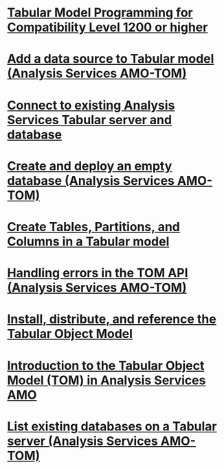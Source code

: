 # [Tabular Model Programming for Compatibility Level 1200 or higher](tabular-model-programming-for-compatibility-level-1200.md)

# [Add a data source to Tabular model (Analysis Services AMO-TOM)](add-a-data-source-to-tabular-model-analysis-services-amo-tom.md)
# [Connect to existing Analysis Services Tabular server and database](connect-to-existing-analysis-services-tabular-server-and-database.md)
# [Create and deploy an empty database (Analysis Services AMO-TOM)](create-and-deploy-an-empty-database-analysis-services-amo-tom.md)
# [Create Tables, Partitions, and Columns in a Tabular model](create-tables-partitions-and-columns-in-a-tabular-model.md)
# [Handling errors in the TOM API (Analysis Services AMO-TOM)](handling-errors-in-the-tom-api-analysis-services-amo-tom.md)
# [Install, distribute, and reference the Tabular Object Model](install-distribute-and-reference-the-tabular-object-model.md)
# [Introduction to the Tabular Object Model (TOM) in Analysis Services AMO](introduction-to-the-tabular-object-model-tom-in-analysis-services-amo.md)
# [List existing databases on a Tabular server (Analysis Services AMO-TOM)](list-existing-databases-on-a-tabular-server-analysis-services-amo-tom.md)
